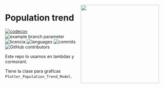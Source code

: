 <a href="https://www.islas.org.mx/"><img src="https://www.islas.org.mx/img/logo.svg" align="right" width="256" /></a>
# Population trend
[![codecov](https://codecov.io/gh/IslasGECI/population_trend/graph/badge.svg?token=wyxnwZypMA)](https://codecov.io/gh/IslasGECI/population_trend)
![example branch
parameter](https://github.com/IslasGECI/population_trend/actions/workflows/actions.yml/badge.svg)
![licencia](https://img.shields.io/github/license/IslasGECI/population_trend)
![languages](https://img.shields.io/github/languages/top/IslasGECI/population_trend)
![commits](https://img.shields.io/github/commit-activity/y/IslasGECI/population_trend)
![GitHub contributors](https://img.shields.io/github/contributors/IslasGECI/population_trend)

Este repo lo usamos en lambdas y cormorant.

Tiene la clase para graficas `Plotter_Population_Trend_Model`.
